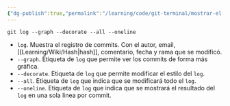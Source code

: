 ```yaml
---
{"dg-publish":true,"permalink":"/learning/code/git-terminal/mostrar-el-registro-de-fotografias-git/","created":"2024-03-27T16:18","updated":"2024-03-27T16:18"}
---
```


```shell
git log --graph --decorate --all --oneline
```
- `log`. Muestra el registro de commits. Con el autor, email, [[Learning/Wiki/Hash\|hash]], comentario, fecha y rama que se modificó.
- `--graph`. Etiqueta de `log` que permite ver los commits de forma más gráfica.
- `--decorate`. Etiqueta de `log` que permite modificar el estilo del `log`.
- `--all`. Etiqueta de `log` que indica que se modificará todo el `log`.
- `--oneline`. Etiqueta de `log` que indica que se mostrará el resultado del `log` en una sola linea por commit.